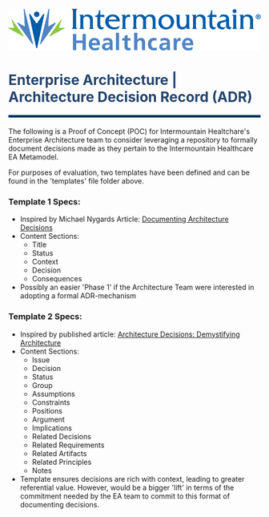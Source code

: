 ![Intermountain Healthcare logo](IHC_LOGO.png "Intermountain Healthcare Logo")

# <span style = "color:#24446C">Enterprise Architecture | Architecture Decision Record (ADR)</span>

#### <hr style = "border:2px solid #07387C" />

[//]: # (Alternative IHC Blue Hex Color Code: #5085CE)

The following is a Proof of Concept (POC) for Intermountain Healtchare's Enterprise Architecture team to consider 
leveraging a repository to formally document decisions made as they pertain to the Intermountain Healthcare EA Metamodel.

For purposes of evaluation, two templates have been defined and can be found in the 'templates' file folder above.

### Template 1 Specs:
* Inspired by Michael Nygards Article: [Documenting Architecture Decisions](http://thinkrelevance.com/blog/2011/11/15/documenting-architecture-decisions)
* Content Sections:
  * Title
  * Status
  * Context
  * Decision
  * Consequences
* Possibly an easier 'Phase 1' if the Architecture Team were interested in adopting a formal ADR-mechanism


### Template 2 Specs:
* Inspired by published article: [Architecture Decisions: Demystifying Architecture](https://personal.utdallas.edu/~chung/SA/zz-Impreso-architecture_decisions-tyree-05.pdf)
* Content Sections:
  * Issue
  * Decision
  * Status
  * Group
  * Assumptions
  * Constraints
  * Positions
  * Argument
  * Implications
  * Related Decisions
  * Related Requirements
  * Related Artifacts
  * Related Principles
  * Notes
* Template ensures decisions are rich with context, leading to greater referential value. However, would be a bigger 'lift' in terms of the commitment needed by the EA team to commit to this format of documenting decisions.